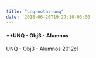 ```yaml
---
title: "unq-notas-unq"
date:  2018-06-20T19:27:10-03:00
---
```



#### **UNQ - Obj3 - Alumnos

UNQ - Obj3 - Alumnos 2012c1
